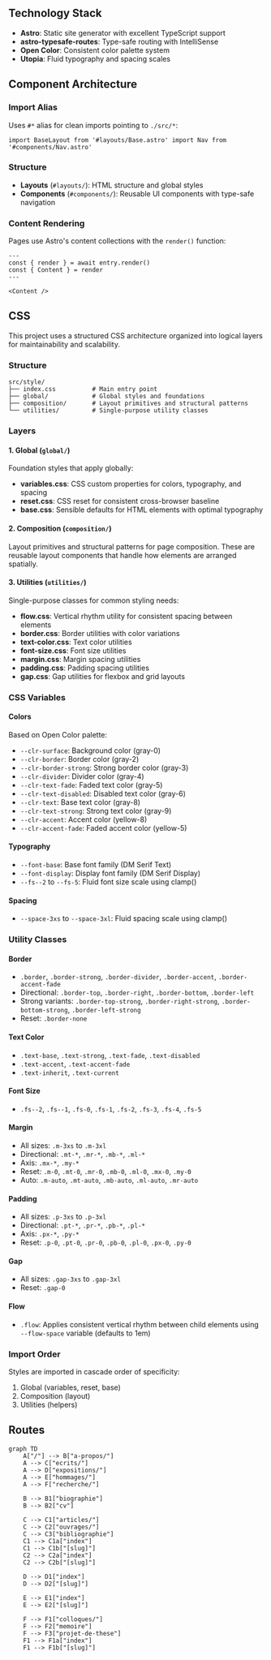 ## Technology Stack

- **Astro**: Static site generator with excellent TypeScript support
- **astro-typesafe-routes**: Type-safe routing with IntelliSense
- **Open Color**: Consistent color palette system
- **Utopia**: Fluid typography and spacing scales

## Component Architecture

### Import Alias

Uses `#*` alias for clean imports pointing to `./src/*`:

```astro
import BaseLayout from '#layouts/Base.astro' import Nav from '#components/Nav.astro'
```

### Structure

- **Layouts** (`#layouts/`): HTML structure and global styles
- **Components** (`#components/`): Reusable UI components with type-safe navigation

### Content Rendering

Pages use Astro's content collections with the `render()` function:

```astro
---
const { render } = await entry.render()
const { Content } = render
---

<Content />
```

## CSS

This project uses a structured CSS architecture organized into logical layers for maintainability and scalability.

### Structure

```
src/style/
├── index.css          # Main entry point
├── global/            # Global styles and foundations
├── composition/       # Layout primitives and structural patterns
└── utilities/         # Single-purpose utility classes
```

### Layers

#### 1. Global (`global/`)

Foundation styles that apply globally:

- **variables.css**: CSS custom properties for colors, typography, and spacing
- **reset.css**: CSS reset for consistent cross-browser baseline
- **base.css**: Sensible defaults for HTML elements with optimal typography

#### 2. Composition (`composition/`)

Layout primitives and structural patterns for page composition. These are reusable layout components that handle how elements are arranged spatially.

#### 3. Utilities (`utilities/`)

Single-purpose classes for common styling needs:

- **flow.css**: Vertical rhythm utility for consistent spacing between elements
- **border.css**: Border utilities with color variations
- **text-color.css**: Text color utilities
- **font-size.css**: Font size utilities
- **margin.css**: Margin spacing utilities
- **padding.css**: Padding spacing utilities
- **gap.css**: Gap utilities for flexbox and grid layouts

### CSS Variables

#### Colors

Based on Open Color palette:

- `--clr-surface`: Background color (gray-0)
- `--clr-border`: Border color (gray-2)
- `--clr-border-strong`: Strong border color (gray-3)
- `--clr-divider`: Divider color (gray-4)
- `--clr-text-fade`: Faded text color (gray-5)
- `--clr-text-disabled`: Disabled text color (gray-6)
- `--clr-text`: Base text color (gray-8)
- `--clr-text-strong`: Strong text color (gray-9)
- `--clr-accent`: Accent color (yellow-8)
- `--clr-accent-fade`: Faded accent color (yellow-5)

#### Typography

- `--font-base`: Base font family (DM Serif Text)
- `--font-display`: Display font family (DM Serif Display)
- `--fs--2` to `--fs-5`: Fluid font size scale using clamp()

#### Spacing

- `--space-3xs` to `--space-3xl`: Fluid spacing scale using clamp()

### Utility Classes

#### Border

- `.border`, `.border-strong`, `.border-divider`, `.border-accent`, `.border-accent-fade`
- Directional: `.border-top`, `.border-right`, `.border-bottom`, `.border-left`
- Strong variants: `.border-top-strong`, `.border-right-strong`, `.border-bottom-strong`, `.border-left-strong`
- Reset: `.border-none`

#### Text Color

- `.text-base`, `.text-strong`, `.text-fade`, `.text-disabled`
- `.text-accent`, `.text-accent-fade`
- `.text-inherit`, `.text-current`

#### Font Size

- `.fs--2`, `.fs--1`, `.fs-0`, `.fs-1`, `.fs-2`, `.fs-3`, `.fs-4`, `.fs-5`

#### Margin

- All sizes: `.m-3xs` to `.m-3xl`
- Directional: `.mt-*`, `.mr-*`, `.mb-*`, `.ml-*`
- Axis: `.mx-*`, `.my-*`
- Reset: `.m-0`, `.mt-0`, `.mr-0`, `.mb-0`, `.ml-0`, `.mx-0`, `.my-0`
- Auto: `.m-auto`, `.mt-auto`, `.mb-auto`, `.ml-auto`, `.mr-auto`

#### Padding

- All sizes: `.p-3xs` to `.p-3xl`
- Directional: `.pt-*`, `.pr-*`, `.pb-*`, `.pl-*`
- Axis: `.px-*`, `.py-*`
- Reset: `.p-0`, `.pt-0`, `.pr-0`, `.pb-0`, `.pl-0`, `.px-0`, `.py-0`

#### Gap

- All sizes: `.gap-3xs` to `.gap-3xl`
- Reset: `.gap-0`

#### Flow

- `.flow`: Applies consistent vertical rhythm between child elements using `--flow-space` variable (defaults to 1em)

### Import Order

Styles are imported in cascade order of specificity:

1. Global (variables, reset, base)
2. Composition (layout)
3. Utilities (helpers)

## Routes

```mermaid
graph TD
    A["/"] --> B["a-propos/"]
    A --> C["ecrits/"]
    A --> D["expositions/"]
    A --> E["hommages/"]
    A --> F["recherche/"]

    B --> B1["biographie"]
    B --> B2["cv"]

    C --> C1["articles/"]
    C --> C2["ouvrages/"]
    C --> C3["bibliographie"]
    C1 --> C1a["index"]
    C1 --> C1b["[slug]"]
    C2 --> C2a["index"]
    C2 --> C2b["[slug]"]

    D --> D1["index"]
    D --> D2["[slug]"]

    E --> E1["index"]
    E --> E2["[slug]"]

    F --> F1["colloques/"]
    F --> F2["memoire"]
    F --> F3["projet-de-these"]
    F1 --> F1a["index"]
    F1 --> F1b["[slug]"]
```
